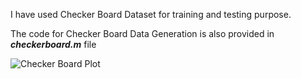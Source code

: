 I have used Checker Board Dataset for training and testing purpose.

The code for Checker Board Data Generation is also provided in ***checkerboard.m*** file

![Checker Board Plot](https://imgur.com/a/b9XFe7t.jpg)
